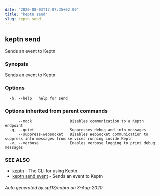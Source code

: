 ```yaml
---
date: "2020-08-03T17:07:35+02:00"
title: "keptn send"
slug: keptn_send
---
```

## keptn send

Sends an event to Keptn

### Synopsis

Sends an event to Keptn

### Options

```
  -h, --help   help for send
```

### Options inherited from parent commands

```
      --mock                 Disables communication to a Keptn endpoint
  -q, --quiet                Suppresses debug and info messages
      --suppress-websocket   Disables WebSocket communication to suppress info messages from services running inside Keptn
  -v, --verbose              Enables verbose logging to print debug messages
```

### SEE ALSO

* [keptn](../keptn/)	 - The CLI for using Keptn
* [keptn send event](../keptn_send_event/)	 - Sends an event to Keptn

###### Auto generated by spf13/cobra on 3-Aug-2020
